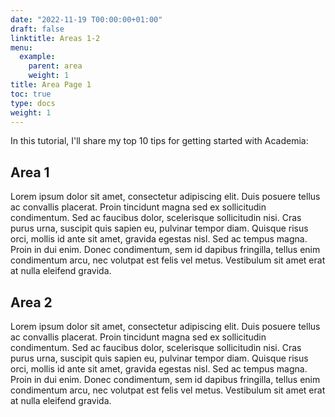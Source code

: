 ```yaml
---
date: "2022-11-19 T00:00:00+01:00"
draft: false
linktitle: Areas 1-2
menu:
  example:
    parent: area
    weight: 1
title: Area Page 1
toc: true
type: docs
weight: 1
---
```


In this tutorial, I'll share my top 10 tips for getting started with Academia:

## Area 1

Lorem ipsum dolor sit amet, consectetur adipiscing elit.
Duis posuere tellus ac convallis placerat.
Proin tincidunt magna sed ex sollicitudin condimentum.
Sed ac faucibus dolor, scelerisque sollicitudin nisi.
Cras purus urna, suscipit quis sapien eu, pulvinar tempor diam.
Quisque risus orci, mollis id ante sit amet, gravida egestas nisl.
Sed ac tempus magna.
Proin in dui enim.
Donec condimentum, sem id dapibus fringilla, tellus enim condimentum arcu, nec volutpat est felis vel metus.
Vestibulum sit amet erat at nulla eleifend gravida.

## Area 2

Lorem ipsum dolor sit amet, consectetur adipiscing elit.
Duis posuere tellus ac convallis placerat.
Proin tincidunt magna sed ex sollicitudin condimentum.
Sed ac faucibus dolor, scelerisque sollicitudin nisi.
Cras purus urna, suscipit quis sapien eu, pulvinar tempor diam.
Quisque risus orci, mollis id ante sit amet, gravida egestas nisl.
Sed ac tempus magna.
Proin in dui enim.
Donec condimentum, sem id dapibus fringilla, tellus enim condimentum arcu, nec volutpat est felis vel metus.
Vestibulum sit amet erat at nulla eleifend gravida.
